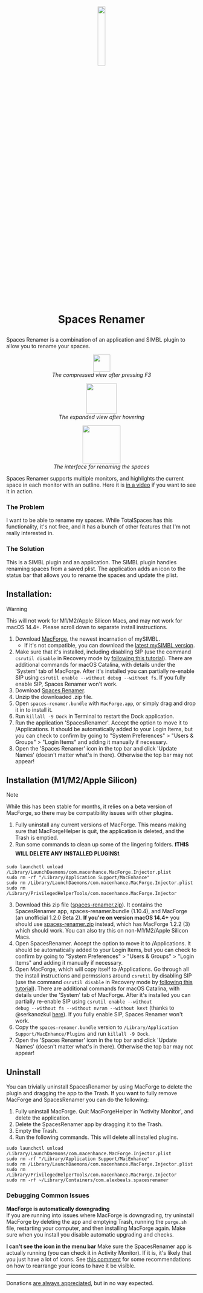 <h1 align="center">
  <img src="/SpacesRenamer/Assets.xcassets/AppIcon.appiconset/Icon-1.png?raw=true" width="20%" alt=""/>
  <p align="center">Spaces Renamer</p>
</h1>

Spaces Renamer is a combination of an application and SIMBL plugin to allow you to rename your spaces.

<p align="center">
  <img src="smallView.jpg" height="45" ><br>
  <i>The compressed view after pressing F3</i>
</p>

<p align="center">
  <img src="largeView.jpg" height="80" ><br>
  <i>The expanded view after hovering</i>
</p>

<p align="center">
  <img src="renameView.jpg" height="100" ><br>
  <i>The interface for renaming the spaces</i>
</p>

Spaces Renamer supports multiple monitors, and highlights the current space in each monitor with an outline.  Here it is [in a video](https://vimeo.com/264878100) if you want to see it in action.

### The Problem
I want to be able to rename my spaces.  While TotalSpaces has this functionality, it's not free, and it has a bunch of other features that I'm not really interested in.

### The Solution
This is a SIMBL plugin and an application.  The SIMBL plugin handles renaming spaces from a saved plist.  The application adds an icon to the status bar that allows you to rename the spaces and update the plist.

## Installation:
> [!WARNING]  
> This will not work for M1/M2/Apple Silicon Macs, and may not work for macOS 14.4+. Please scroll down to separate install instructions.

<ol>
  <li>Download <a href="https://www.macenhance.com/macforge?macforge://github.com/w0lfschild/macplugins/raw/master/com.alexbeals.SpacesRenamer">MacForge</a>, the newest incarnation of mySIMBL.
    <ul><li>If it's not compatible, you can download the <a href="https://github.com/w0lfschild/mySIMBL/releases/latest">latest mySIMBL version</a>.</li></ul>
  </li>
  <li>
    Make sure that it's installed, including disabling SIP (use the command <code>csrutil disable</code> in Recovery mode by <a href="https://www.imore.com/how-turn-system-integrity-protection-macos">following this tutorial</a>).  There are additional commands for macOS Catalina, with details under the 'System' tab of MacForge.  After it's installed you can partially re-enable SIP using <code>csrutil enable --without debug --without fs</code>. If you fully enable SIP, Spaces Renamer won't work.
  </li>
  <li>
    Download <a href="https://github.com/dado3212/spaces-renamer/raw/master/build/spaces-renamer.zip">Spaces Renamer</a>.
  </li>
  <li>
    Unzip the downloaded .zip file.
  </li>
  <li>
    Open <code>spaces-renamer.bundle</code> with <code>MacForge.app</code>, or simply drag and drop it in to install it.
  </li>
  <li>
    Run <code>killall -9 Dock</code> in Terminal to restart the Dock application.
  </li>
  <li>
    Run the application 'SpacesRenamer'.  Accept the option to move it to /Applications.  It should be automatically added to your Login Items, but you can check to confirm by going to "System Preferences" > "Users & Groups" > "Login Items" and adding it manually if necessary.
  </li>
  <li>
    Open the 'Spaces Renamer' icon in the top bar and click 'Update Names' (doesn't matter what's in there).  Otherwise the top bar may not appear!
  </li>
  </ol>

## Installation (M1/M2/Apple Silicon)

> [!NOTE]  
> While this has been stable for months, it relies on a beta version of MacForge, so there may be compatibility issues with other plugins.

1. Fully uninstall any current versions of MacForge. This means making sure that MacForgeHelper is quit, the application is deleted, and the Trash is emptied.
2. Run some commands to clean up some of the lingering folders. **❗️THIS WILL DELETE ANY INSTALLED PLUGINS❗️**.
```
sudo launchctl unload /Library/LaunchDaemons/com.macenhance.MacForge.Injector.plist
sudo rm -rf "/Library/Application Support/MacEnhance"
sudo rm /Library/LaunchDaemons/com.macenhance.MacForge.Injector.plist
sudo rm /Library/PrivilegedHelperTools/com.macenhance.MacForge.Injector
```
3. Download this zip file ([spaces-renamer.zip](https://github.com/dado3212/spaces-renamer/files/9235969/spaces-renamer.zip)). It contains the SpacesRenamer app, spaces-renamer.bundle (1.10.4), and MacForge (an unofficial 1.2.0 Beta 2). **If you're on version macOS 14.4+** you should use [spaces-renamer.zip](https://github.com/dado3212/spaces-renamer/files/15174354/spaces-renamer.zip) instead, which has MacForge 1.2.2 (3) which should work. You can also try this on non-M1/M2/Apple Silicon Macs.
4. Open SpacesRenamer.  Accept the option to move it to /Applications.  It should be automatically added to your Login Items, but you can check to confirm by going to "System Preferences" > "Users & Groups" > "Login Items" and adding it manually if necessary.
5. Open MacForge, which will copy itself to /Applications. Go through all the install instructions and permssions around `csrutil` by disabling SIP (use the command <code>csrutil disable</code> in Recovery mode by <a href="https://www.imore.com/how-turn-system-integrity-protection-macos">following this tutorial</a>).  There are additional commands for macOS Catalina, with details under the 'System' tab of MacForge.  After it's installed you can partially re-enable SIP using <code>csrutil enable --without debug --without fs --without nvram --without kext</code> (thanks to @serkanozkul <a href="https://github.com/dado3212/spaces-renamer/issues/75#issuecomment-1493355618">here</a>). If you fully enable SIP, Spaces Renamer won't work.
6. Copy the `spaces-renamer.bundle` version to `/Library/Application Support/MacEnhance/Plugins` and run `killall -9 Dock`.
7. Open the 'Spaces Renamer' icon in the top bar and click 'Update Names' (doesn't matter what's in there).  Otherwise the top bar may not appear!

## Uninstall

You can trivially uninstall SpacesRenamer by using MacForge to delete the plugin and dragging the app to the Trash. If you want to fully remove MacForge and SpacesRenamer you can do the following:
1. Fully uninstall MacForge. Quit MacForgeHelper in 'Activity Monitor', and delete the application.
2. Delete the SpacesRenamer app by dragging it to the Trash.
3. Empty the Trash.
4. Run the following commands. This will delete all installed plugins.
```
sudo launchctl unload /Library/LaunchDaemons/com.macenhance.MacForge.Injector.plist
sudo rm -rf "/Library/Application Support/MacEnhance"
sudo rm /Library/LaunchDaemons/com.macenhance.MacForge.Injector.plist
sudo rm /Library/PrivilegedHelperTools/com.macenhance.MacForge.Injector
sudo rm -rf ~/Library/Containers/com.alexbeals.spacesrenamer
```

### Debugging Common Issues

**MacForge is automatically downgrading**  
If you are running into issues where MacForge is downgrading, try uninstall MacForge by deleting the app and emptying Trash, running the `purge.sh` file, restarting your computer, and then installing MacForge again. Make sure when you install you disable automatic upgrading and checks.

**I can't see the icon in the menu bar**
Make sure the SpacesRenamer app is actually running (you can check it in Activity Monitor). If it is, it's likely that you just have a lot of icons. See [this comment](https://github.com/dado3212/spaces-renamer/issues/94#issuecomment-2126843231) for some recommendations on how to rearrange your icons to have it be visible.

--- 

Donations [are always appreciated](https://www.paypal.com/paypalme2/AlexBeals), but in no way expected.
